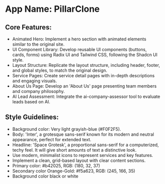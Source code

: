 # **App Name**: PillarClone

## Core Features:

- Animated Hero: Implement a hero section with animated elements similar to the original site.
- UI Component Library: Develop reusable UI components (buttons, cards, forms) using Radix UI and Tailwind CSS, following the Shadcn UI style.
- Layout Structure: Replicate the layout structure, including header, footer, and global styles, to match the original design.
- Service Pages: Create service detail pages with in-depth descriptions and engaging visuals.
- About Us Page: Develop an 'About Us' page presenting team members and company philosophy.
- AI Lead Assessment: Integrate the ai-company-assessor tool to evaluate leads based on AI.

## Style Guidelines:

- Background color: Very light grayish-blue (#F0F2F5).
- Body: 'Inter', a grotesque sans-serif known for its modern and neutral appearance, perfect for extended text.
- Headline: 'Space Grotesk', a proportional sans-serif for a computerized, techy feel. It will give short amounts of text a distinctive look.
- Use modern, minimalist icons to represent services and key features.
- Implement a clean, grid-based layout with clear content sections.
- Primary color: #b42025, RGB: (180, 32, 37)
- Secondary color Orange-Gold: #f5a623, RGB: (245, 166, 35)
- Background color black or white
